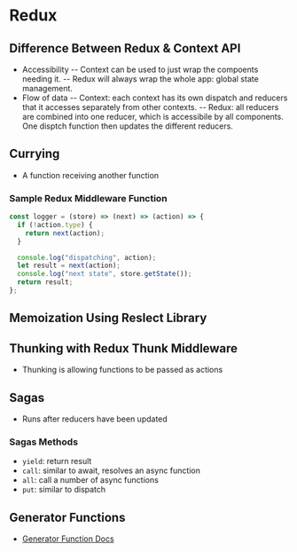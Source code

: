 # Redux

## Difference Between Redux & Context API

- Accessibility
  -- Context can be used to just wrap the compoents needing it.
  -- Redux will always wrap the whole app: global state management.
- Flow of data
  -- Context: each context has its own dispatch and reducers that it accesses separately from other contexts.
  -- Redux: all reducers are combined into one reducer, which is accessibile by all components. One disptch function then updates the different reducers.

## Currying

- A function receiving another function

### Sample Redux Middleware Function

```js
const logger = (store) => (next) => (action) => {
  if (!action.type) {
    return next(action);
  }

  console.log("dispatching", action);
  let result = next(action);
  console.log("next state", store.getState());
  return result;
};
```

## Memoization Using Reslect Library

## Thunking with Redux Thunk Middleware

- Thunking is allowing functions to be passed as actions

## Sagas

- Runs after reducers have been updated

### Sagas Methods

- `yield`: return result
- `call`: similar to await, resolves an async function
- `all`: call a number of async functions
- `put`: similar to dispatch

## Generator Functions

- [Generator Function Docs](https://developer.mozilla.org/en-US/docs/Web/JavaScript/Reference/Statements/function*)
